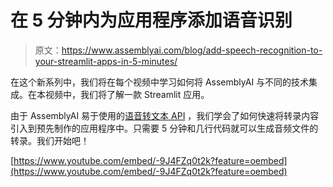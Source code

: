 # 在 5 分钟内为应用程序添加语音识别

> 原文：<https://www.assemblyai.com/blog/add-speech-recognition-to-your-streamlit-apps-in-5-minutes/>

在这个新系列中，我们将在每个视频中学习如何将 AssemblyAI 与不同的技术集成。在本视频中，我们将了解一款 Streamlit 应用。

由于 AssemblyAI 易于使用的[语音转文本 API](https://www.assemblyai.com/blog/the-top-free-speech-to-text-apis-and-open-source-engines/) ，我们学会了如何快速将转录内容引入到预先制作的应用程序中。只需要 5 分钟和几行代码就可以生成音频文件的转录。我们开始吧！

[https://www.youtube.com/embed/-9J4FZq0t2k?feature=oembed](https://www.youtube.com/embed/-9J4FZq0t2k?feature=oembed)